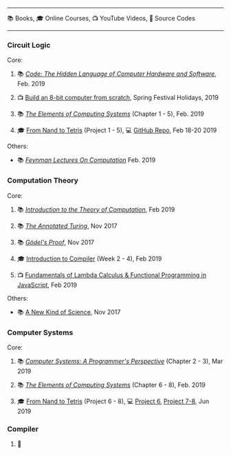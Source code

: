- - -
 
 :books: Books, :mortar_board: Online Courses, :tv: YouTube Videos, :mag_right: Source Codes

- - -

### Circuit Logic

Core:

1. :books: _[Code: The Hidden Language of Computer Hardware and Software](https://www.amazon.com/Code-Language-Computer-Hardware-Software/dp/0735611319)_, Feb. 2019

2. :tv: [Build an 8-bit computer from scratch](https://www.youtube.com/watch?v=HyznrdDSSGM&list=PLowKtXNTBypGqImE405J2565dvjafglHU), Spring Festival Holidays, 2019

3. :books: _[The Elements of Computing Systems](https://www.amazon.com/Elements-Computing-Systems-Building-Principles/dp/0262640686/ref=ed_oe_p)_ (Chapter 1 - 5), Feb. 2019

4. :mortar_board: [From Nand to Tetris](https://www.nand2tetris.org/course) (Project 1 - 5), :computer: [GitHub Repo](), Feb 18-20 2019

Others:

- :books: _[Feynman Lectures On Computation](https://www.amazon.com/Feynman-Lectures-Computation-Frontiers-Physics/dp/0738202967)_ Feb. 2019

### Computation Theory

Core:

1. :books: _[Introduction to the Theory of Computation](https://www.amazon.com/Introduction-Theory-Computation-Michael-Sipser/dp/113318779X)_, Feb 2019

2. :books: _[The Annotated Turing](https://www.amazon.com/Annotated-Turing-Through-Historic-Computability/dp/0470229055/)_, Nov 2017

3. :books: _[Gödel's Proof](https://www.amazon.com/Gödels-Proof-Ernest-Nagel/dp/0814758371/)_, Nov 2017

4. :mortar_board: [Introduction to Compiler](https://lagunita.stanford.edu/courses/Engineering/Compilers/Fall2014/course/) (Week 2 - 4), Feb 2019

5. :tv: [Fundamentals of Lambda Calculus & Functional Programming in JavaScript](https://www.youtube.com/watch?v=3VQ382QG-y4), Feb 2019

Others:

- :books: [A New Kind of Science](https://www.amazon.com/New-Kind-Science-Stephen-Wolfram/dp/1579550088), Nov 2017

### Computer Systems

Core: 

1. :books:  _[Computer Systems: A Programmer's Perspective](https://www.amazon.com/Computer-Systems-Programmers-Perspective-Engineering/dp/0134123832/)_ (Chapter 2 - 3), Mar 2019

2. :books: _[The Elements of Computing Systems](https://www.amazon.com/Elements-Computing-Systems-Building-Principles/dp/0262640686/ref=ed_oe_p)_ (Chapter 6 - 8), Feb. 2019

4. :mortar_board: [From Nand to Tetris](https://www.nand2tetris.org/course) (Project 6 - 8), :computer: [Project 6](https://github.com/lin/nand2tetris-assembly), [Project 7-8](https://github.com/lin/nand2tetris-vm), Jun 2019

### Compiler

1. :mag_right:

